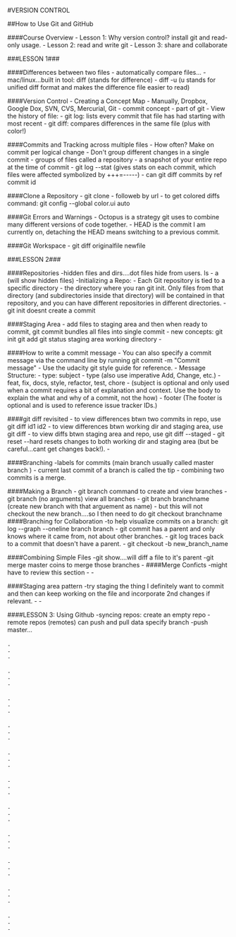 #VERSION CONTROL

##How to Use Git and GitHub

####Course Overview
    - Lesson 1: Why version control? install git and read-only usage.
    - Lesson 2: read and write git
    - Lesson 3: share and collaborate

###LESSON 1###

####Differences between two files
    - automatically compare files...
    - mac/linux...built in tool: diff (stands for difference)
    - diff -u (u stands for unified diff format and makes the difference file easier to read)


####Version Control - Creating a Concept Map
    - Manually, Dropbox, Google Dox, SVN, CVS, Mercurial, Git
    - commit concept - part of git
    - View the history of file:
        - git log: lists every commit that file has had starting with most recent
    - git diff: compares differences in the same file (plus with color!)

####Commits and Tracking across multiple files
    - How often?  Make on commit per logical change
    - Don't group different changes in a single commit
    - groups of files called a repository
    - a snapshot of your entire repo at the time of commit
    - git log --stat (gives stats on each commit,
        which files were affected symbolized by +++=-----)
    - can git diff commits by ref commit id

####Clone a Repository
    - git clone - followeb by url
    - to get colored diffs command:  git config --global color.ui auto

####Git Errors and Warnings
    - Octopus is a strategy git uses to combine many different versions of code together.
    - HEAD is the commit I am currently on, detaching the HEAD means switching to a previous
    commit.

####Git Workspace
    - git diff originalfile newfile


###LESSON 2###

####Repositories
    -hidden files and dirs....dot files hide from users.  ls - a (will show hidden files)
    -Initializing a Repo:
    - Each Git repository is tied to a specific directory - the directory where you ran git init. Only files from that directory (and subdirectories inside that directory) will be contained in that repository, and you can have different repositories in different directories.
    - git init doesnt create a commit

####Staging Area
    - add files to staging area and then when ready to commit, git commit bundles all files into single commit
    - new concepts: git init git add git status staging area working directory
    -

####How to write a commit message
    - You can also specify a commit message via the command line by running git commit -m "Commit message"
    - Use the udacity git style guide for reference.
    - Message Structure:
        - type: subject
            - type (also use imperative Add, Change, etc.)
            - feat, fix, docs, style, refactor, test, chore
            -  (subject is optional and only used when a commit requires a bit of explanation and context. Use the body to explain the what and why of a commit, not the how)
        - footer (The footer is optional and is used to reference issue tracker IDs.)

####git diff revisited
    - to view differences btwn two commits in repo, use git diff id1 id2
    - to view differences btwn working dir and staging area, use git diff
    - to view diffs btwn staging area and repo, use git diff --staged
    - git reset --hard resets changes to both working dir and staging area (but be careful...cant get changes back!).
    -

####Branching
    -labels for commits (main branch usually called master branch )
    - current last commit of a branch is called the tip
    - combining two commits is a merge.

####Making a Branch
    - git branch command to create and view branches
    - git branch (no arguments) view all branches
    - git branch branchname (create new branch with that arguement as name)
    - but this will not checkout the new branch....so I then need to do git checkout branchname
####Branching for Collaboration
    -to help visualize commits on a branch: git log --graph --oneline branch branch
    - git commit has a parent and only knows where it came from, not about other branches.
    - git log traces back to a commit that doesn't have a parent.
    - git checkout -b new_branch_name

####Combining Simple Files
    -git show....will diff a file to it's parent
    -git merge master coins to merge those branches
    -
####Merge Conficts
    -might have to review this section
    -
    -

####Staging area pattern
    -try staging the thing I definitely want to commit and then can keep working on the file and incorporate 2nd changes if relevant.
    -
    -

####LESSON 3: Using Github
    -syncing repos:  create an empty repo
    - remote repos (remotes) can push and pull data specify branch
    -push master...

####
    -
    -
    -
####
    -
    -
    -

####
    -
    -
    -
####
    -
    -
    -

####
    -
    -
    -

####
    -
    -
    -

####
    -
    -
    -
####
    -
    -
    -

####
    -
    -
    -
####
    -
    -
    -

####
    -
    -
    -